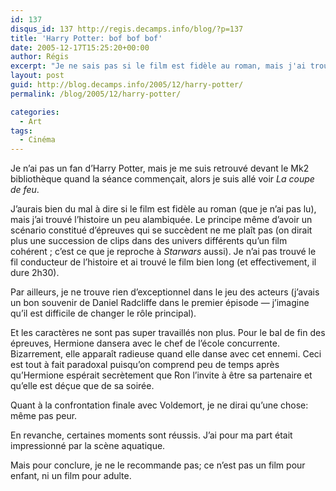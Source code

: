 ```yaml
---
id: 137
disqus_id: 137 http://regis.decamps.info/blog/?p=137
title: 'Harry Potter: bof bof bof'
date: 2005-12-17T15:25:20+00:00
author: Régis
excerpt: "Je ne sais pas si le film est fidèle au roman, mais j'ai trouvé le scénario bien confus."
layout: post
guid: http://blog.decamps.info/2005/12/harry-potter/
permalink: /blog/2005/12/harry-potter/

categories:
  - Art
tags:
  - Cinéma
---
```

Je n’ai pas un fan d’Harry Potter, mais je me suis retrouvé devant le Mk2 bibliothèque quand la séance commençait, alors je suis allé voir _La coupe de feu_.

J’aurais bien du mal à dire si le film est fidèle au roman (que je n’ai pas lu), mais j’ai trouvé l’histoire un peu alambiquée. Le principe même d’avoir un scénario constitué d’épreuves qui se succèdent ne me plaît pas (on dirait plus une succession de clips dans des univers différents qu’un film cohérent ; c’est ce que je reproche à _Starwars_ aussi). Je n’ai pas trouvé le fil conducteur de l’histoire et ai trouvé le film bien long (et effectivement, il dure 2h30). 

Par ailleurs, je ne trouve rien d’exceptionnel dans le jeu des acteurs (j’avais un bon souvenir de Daniel Radcliffe dans le premier épisode &#8212; j’imagine qu’il est difficile de changer le rôle principal). 

Et les caractères ne sont pas super travaillés non plus. Pour le bal de fin des épreuves, Hermione dansera avec le chef de l’école concurrente. Bizarrement, elle apparaît radieuse quand elle danse avec cet ennemi. Ceci est tout à fait paradoxal puisqu’on comprend peu de temps après qu’Hermione espérait secrètement que Ron l’invite à être sa partenaire et qu’elle est déçue que de sa soirée.

Quant à la confrontation finale avec Voldemort, je ne dirai qu’une chose: même pas peur.

En revanche, certaines moments sont réussis. J’ai pour ma part était impressionné par la scène aquatique.

Mais pour conclure, je ne le recommande pas; ce n’est pas un film pour enfant, ni un film pour adulte.

